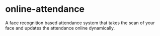 # online-attendance
A face recognition based attendance system that takes the scan of your face and updates the attendance online dynamically.
